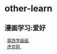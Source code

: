 # other-learn
## 漫画学习:爱好
   [ 露西学画画 ]( https://www.lucydraw.com/manhua )    <br/>
   [ 虎克网 ]( https://huke88.com/search/video?keyWorld=SAI&identify=1524450810&classification=0?sem=baidu&kw=100273 )    <br/>


